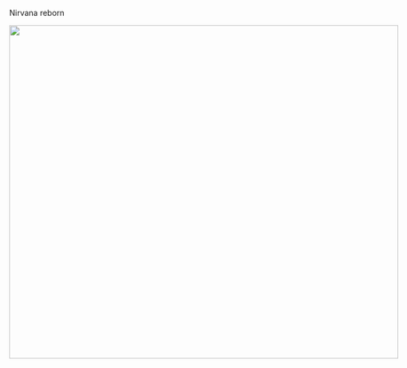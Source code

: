 Nirvana reborn

<div style="width: 1200px; height: 600px; overflow: hidden;">
    <img src="https://github.com/user-attachments/assets/2615b6c1-e034-497e-8b64-f9f489775622" style="width: 700px; height: 600px; object-fit: cover;" />
</div>
